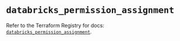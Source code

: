 # `databricks_permission_assignment`

Refer to the Terraform Registry for docs: [`databricks_permission_assignment`](https://registry.terraform.io/providers/databricks/databricks/1.48.2/docs/resources/permission_assignment).

